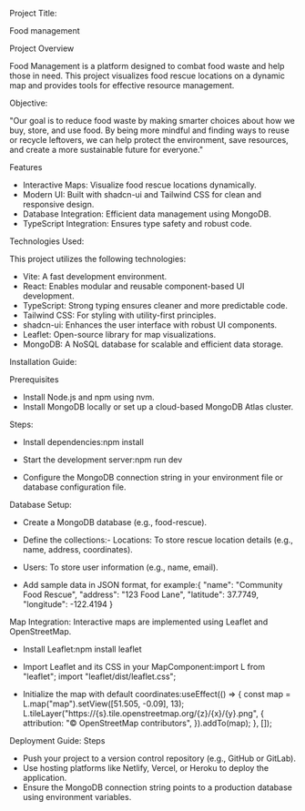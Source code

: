 Project Title:

Food management


Project Overview

Food Management is a platform designed to combat food waste and help those in need. This project visualizes food rescue locations on a dynamic map and provides tools for effective resource management.

Objective:

"Our goal is to reduce food waste by making smarter choices about how we buy, store, and use food. By being more mindful and finding ways to reuse or recycle leftovers, we can help protect the environment, save resources, and create a more sustainable future for everyone."

Features

- Interactive Maps: Visualize food rescue locations dynamically.
- Modern UI: Built with shadcn-ui and Tailwind CSS for clean and responsive design.
- Database Integration: Efficient data management using MongoDB.
- TypeScript Integration: Ensures type safety and robust code.

Technologies Used:

This project utilizes the following technologies:
- Vite: A fast development environment.
- React: Enables modular and reusable component-based UI development.
- TypeScript: Strong typing ensures cleaner and more predictable code.
- Tailwind CSS: For styling with utility-first principles.
- shadcn-ui: Enhances the user interface with robust UI components.
- Leaflet: Open-source library for map visualizations.
- MongoDB: A NoSQL database for scalable and efficient data storage.


Installation Guide:

Prerequisites
- Install Node.js and npm using nvm.
- Install MongoDB locally or set up a cloud-based MongoDB Atlas cluster.

Steps:

- Install dependencies:npm install

- Start the development server:npm run dev

- Configure the MongoDB connection string in your environment file or database configuration file.

Database Setup:
- Create a MongoDB database (e.g., food-rescue).
- Define the collections:- Locations: To store rescue location details (e.g., name, address, coordinates).
- Users: To store user information (e.g., name, email).

- Add sample data in JSON format, for example:{
  "name": "Community Food Rescue",
  "address": "123 Food Lane",
  "latitude": 37.7749,
  "longitude": -122.4194
}

Map Integration:
Interactive maps are implemented using Leaflet and OpenStreetMap.
- Install Leaflet:npm install leaflet

- Import Leaflet and its CSS in your MapComponent:import L from "leaflet";
import "leaflet/dist/leaflet.css";

- Initialize the map with default coordinates:useEffect(() => {
  const map = L.map("map").setView([51.505, -0.09], 13);
  L.tileLayer("https://{s}.tile.openstreetmap.org/{z}/{x}/{y}.png", {
    attribution: "© OpenStreetMap contributors",
  }).addTo(map);
}, []);

Deployment Guide:
Steps
- Push your project to a version control repository (e.g., GitHub or GitLab).
- Use hosting platforms like Netlify, Vercel, or Heroku to deploy the application.
- Ensure the MongoDB connection string points to a production database using environment variables.





















